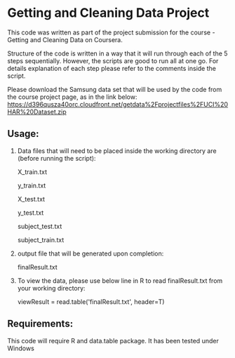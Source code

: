 Getting and Cleaning Data Project
=================================

This code was written as part of the project submission for the course - Getting and Cleaning Data on Coursera. 

Structure of the code is written in a way that it will run through each of the 5 steps sequentially. However, the scripts are good to run all at one go. For details explanation of each step please refer to the comments inside the script.  

Please download the Samsung data set that will be used by the code from the course project page, as in the link below: 
https://d396qusza40orc.cloudfront.net/getdata%2Fprojectfiles%2FUCI%20HAR%20Dataset.zip 

Usage:
---------------
1) Data files that will need to be placed inside the working directory are (before running the script): 

    X_train.txt
    
    y_train.txt
    
    X_test.txt
    
    y_test.txt
    
    subject_test.txt
    
    subject_train.txt
    
    
2) output file that will be generated upon completion: 

    finalResult.txt
    
3) To view the data, please use below line in R to read finalResult.txt from your working directory: 

    viewResult = read.table('finalResult.txt', header=T)

Requirements:
---------------
This code will require R and data.table package. It has been tested under Windows
